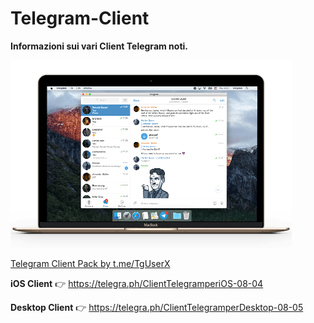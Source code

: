 # Telegram-Client

**Informazioni sui vari Client Telegram noti.**

![screenshot](assets/frame.png)

[Telegram Client Pack by t.me/TgUserX](https://t.me/addstickers/ClientTelegrambyRedDroidUser)

**iOS Client** 👉 https://telegra.ph/ClientTelegramperiOS-08-04

**Desktop Client** 👉 https://telegra.ph/ClientTelegramperDesktop-08-05

